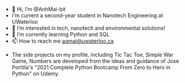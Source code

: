 - 👋 Hi, I’m @AnhMai-bit
- I'm current a second-year student in Nanotech Engineering at UWaterloo
- 👀 I’m interested in tech, nanotech and environmental solutions!
- 🌱 I’m currently learning Python and SQL
- 📫 How to reach me aqmai@uwaterloo.ca

* The side projects on my profile, including Tic Tac Toe, Simple War Game, Numbers are developed from the ideas and guidance of Jose Portilla's "2021 Complete Python Bootcamp From Zero to Hero in Python" on Udemy.
<!---
AnhMai-bit/AnhMai-bit is a ✨ special ✨ repository because its `README.md` (this file) appears on your GitHub profile.
You can click the Preview link to take a look at your changes.
--->
